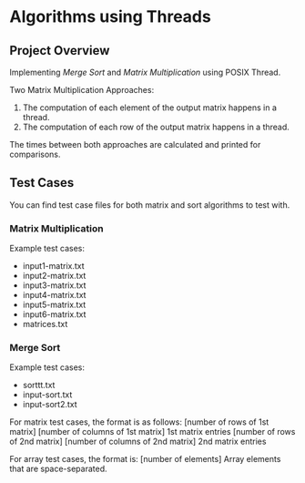 # Algorithms using Threads

## Project Overview

Implementing *Merge Sort* and *Matrix Multiplication* using POSIX Thread.


Two Matrix Multiplication Approaches:

1. The computation of each element of the output matrix happens in a thread.
2. The computation of each row of the output matrix happens in a thread.

The times between both approaches are calculated and printed for comparisons. 

## Test Cases 

You can find test case files for both matrix and sort algorithms to test with.

### Matrix Multiplication

Example test cases: 
- input1-matrix.txt
- input2-matrix.txt
- input3-matrix.txt
- input4-matrix.txt
- input5-matrix.txt
- input6-matrix.txt
- matrices.txt

### Merge Sort

Example test cases: 
- sorttt.txt
- input-sort.txt
- input-sort2.txt

For matrix test cases, the format is as follows:
[number of rows of 1st matrix] [number of columns of 1st matrix]
1st matrix entries
[number of rows of 2nd matrix] [number of columns of 2nd matrix]
2nd matrix entries

For array test cases, the format is:
[number of elements]
Array elements that are space-separated.


